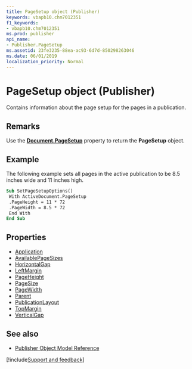 ```yaml
---
title: PageSetup object (Publisher)
keywords: vbapb10.chm7012351
f1_keywords:
- vbapb10.chm7012351
ms.prod: publisher
api_name:
- Publisher.PageSetup
ms.assetid: 23fe3235-88ea-ac93-6d7d-850298263046
ms.date: 06/01/2019
localization_priority: Normal
---
```



# PageSetup object (Publisher)

Contains information about the page setup for the pages in a publication.

## Remarks

Use the **[Document.PageSetup](Publisher.Document.PageSetup.md)** property to return the **PageSetup** object. 

## Example

The following example sets all pages in the active publication to be 8.5 inches wide and 11 inches high.

```vb
Sub SetPageSetupOptions() 
 With ActiveDocument.PageSetup 
 .PageHeight = 11 * 72 
 .PageWidth = 8.5 * 72 
 End With 
End Sub
```


## Properties

- [Application](Publisher.PageSetup.Application.md)
- [AvailablePageSizes](Publisher.PageSetup.AvailablePageSizes.md)
- [HorizontalGap](Publisher.PageSetup.HorizontalGap.md)
- [LeftMargin](Publisher.PageSetup.LeftMargin.md)
- [PageHeight](Publisher.PageSetup.PageHeight.md)
- [PageSize](Publisher.PageSetup.PageSize.md)
- [PageWidth](Publisher.PageSetup.PageWidth.md)
- [Parent](Publisher.PageSetup.Parent.md)
- [PublicationLayout](Publisher.pagesetup.publicationlayout.md)
- [TopMargin](Publisher.PageSetup.TopMargin.md)
- [VerticalGap](Publisher.PageSetup.VerticalGap.md)

## See also

- [Publisher Object Model Reference](overview/publisher/object-model.md)



[!include[Support and feedback](~/includes/feedback-boilerplate.md)]